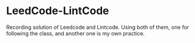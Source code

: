 # LeedCode-LintCode

Recording solution of Leedcode and Lintcode. 
Using both of them, one for following the class, and another one is my own practice.
